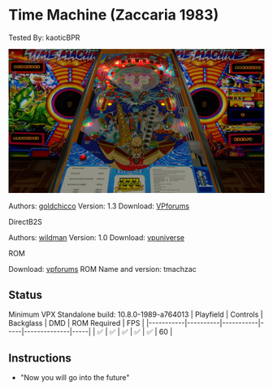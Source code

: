 # Time Machine (Zaccaria 1983)
Tested By: kaoticBPR

![Table Preview](../../images/vpx-time-machine-preview.jpg)

Authors: [goldchicco](https://www.vpforums.org/index.php?showuser=88795)
Version: 1.3
Download: [VPforums](https://www.vpforums.org/index.php?app=downloads&showfile=15536)

DirectB2S

Authors: [wildman](https://vpuniverse.com/profile/5-wildman/)
Version: 1.0
Download: [vpuniverse](https://vpuniverse.com/files/file/3058-timemachine-zaccaria-1983/)

ROM

Download: [vpforums](https://www.vpforums.org/index.php?app=downloads&showfile=609)
ROM Name and version: tmachzac

## Status 

Minimum VPX Standalone build: 10.8.0-1989-a764013
| Playfield | Controls | Backglass | DMD | ROM Required | FPS | 
|-----------|----------|-----------|-----|--------------|-----|
| :white_check_mark: | :white_check_mark: | :white_check_mark: | :white_check_mark: | :white_check_mark: | 60 |

## Instructions

- "Now you will go into the future"

